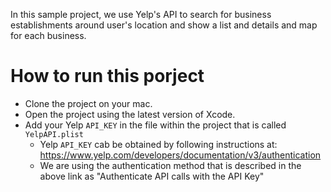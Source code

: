 In this sample project, we use Yelp's API to search for business establishments around user's location and show a list and details and map for each business. 

# How to run this porject
- Clone the project on your mac. 
- Open the project using the latest version of Xcode.
- Add your Yelp `API_KEY` in the file within the project that is called `YelpAPI.plist`
     - Yelp `API_KEY` cab be obtained by following instructions at: https://www.yelp.com/developers/documentation/v3/authentication
     - We are using the authentication method that is described in the above link as "Authenticate API calls with the API Key"

